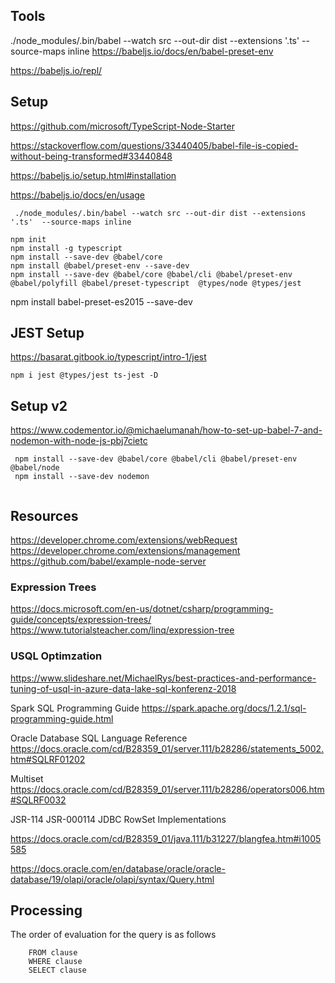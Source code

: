 ## Tools

 ./node_modules/.bin/babel --watch src --out-dir dist --extensions '.ts'  --source-maps inline
 https://babeljs.io/docs/en/babel-preset-env
 
https://babeljs.io/repl/

## Setup

https://github.com/microsoft/TypeScript-Node-Starter

https://stackoverflow.com/questions/33440405/babel-file-is-copied-without-being-transformed#33440848

https://babeljs.io/setup.html#installation

https://babeljs.io/docs/en/usage


```
 ./node_modules/.bin/babel --watch src --out-dir dist --extensions '.ts'  --source-maps inline
```

```
npm init
npm install -g typescript
npm install --save-dev @babel/core
npm install @babel/preset-env --save-dev
npm install --save-dev @babel/core @babel/cli @babel/preset-env @babel/polyfill @babel/preset-typescript  @types/node @types/jest
```

npm install babel-preset-es2015  --save-dev 

## JEST Setup
https://basarat.gitbook.io/typescript/intro-1/jest

```
npm i jest @types/jest ts-jest -D

```



## Setup v2
https://www.codementor.io/@michaelumanah/how-to-set-up-babel-7-and-nodemon-with-node-js-pbj7cietc

```
 npm install --save-dev @babel/core @babel/cli @babel/preset-env @babel/node
 npm install --save-dev nodemon


```


## Resources
https://developer.chrome.com/extensions/webRequest
https://developer.chrome.com/extensions/management
https://github.com/babel/example-node-server


### Expression Trees
https://docs.microsoft.com/en-us/dotnet/csharp/programming-guide/concepts/expression-trees/
https://www.tutorialsteacher.com/linq/expression-tree


### USQL Optimzation 
https://www.slideshare.net/MichaelRys/best-practices-and-performance-tuning-of-usql-in-azure-data-lake-sql-konferenz-2018

Spark SQL Programming Guide
https://spark.apache.org/docs/1.2.1/sql-programming-guide.html


Oracle Database SQL Language Reference
https://docs.oracle.com/cd/B28359_01/server.111/b28286/statements_5002.htm#SQLRF01202

Multiset
https://docs.oracle.com/cd/B28359_01/server.111/b28286/operators006.htm#SQLRF0032 


JSR-114  JSR-000114 JDBC RowSet Implementations 

https://docs.oracle.com/cd/B28359_01/java.111/b31227/blangfea.htm#i1005585


https://docs.oracle.com/en/database/oracle/oracle-database/19/olapi/oracle/olapi/syntax/Query.html


## Processing

The order of evaluation for the query is as follows

```
    FROM clause
    WHERE clause
    SELECT clause
```


